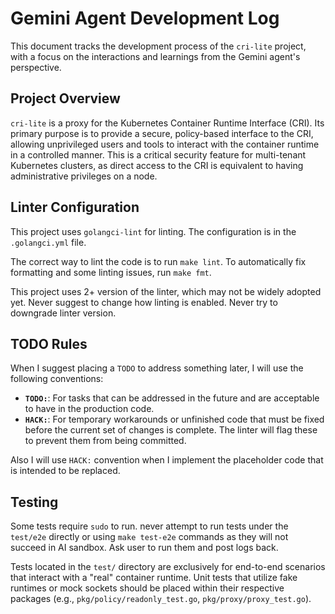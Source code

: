 # Gemini Agent Development Log

This document tracks the development process of the `cri-lite` project, with a focus on the interactions and learnings from the Gemini agent's perspective.

## Project Overview

`cri-lite` is a proxy for the Kubernetes Container Runtime Interface (CRI). Its primary purpose is to provide a secure, policy-based interface to the CRI, allowing unprivileged users and tools to interact with the container runtime in a controlled manner. This is a critical security feature for multi-tenant Kubernetes clusters, as direct access to the CRI is equivalent to having administrative privileges on a node.

## Linter Configuration

This project uses `golangci-lint` for linting. The configuration is in the `.golangci.yml` file.

The correct way to lint the code is to run `make lint`. To automatically fix formatting and some linting issues, run `make fmt`.

This project uses 2+ version of the linter, which may not be widely adopted yet. Never suggest to change how linting is enabled. Never try to downgrade linter version.

## TODO Rules

When I suggest placing a `TODO` to address something later, I will use the following conventions:

*   **`TODO:`**: For tasks that can be addressed in the future and are acceptable to have in the production code.
*   **`HACK:`**: For temporary workarounds or unfinished code that must be fixed before the current set of changes is complete. The linter will flag these to prevent them from being committed.

Also I will use `HACK:` convention when I implement the placeholder code that is intended to be replaced.

## Testing

Some tests require `sudo` to run. never attempt to run tests under the `test/e2e` directly or using `make test-e2e` commands as they will not succeed in AI sandbox. Ask user to run them and post logs back.

Tests located in the `test/` directory are exclusively for end-to-end scenarios that interact with a "real" container runtime. Unit tests that utilize fake runtimes or mock sockets should be placed within their respective packages (e.g., `pkg/policy/readonly_test.go`, `pkg/proxy/proxy_test.go`).
